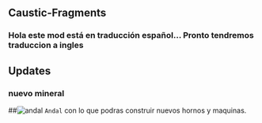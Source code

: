 ## Caustic-Fragments

### Hola este mod está en traducción español... Pronto tendremos traduccion a ingles

## Updates

### nuevo mineral 
##![andal](https://user-images.githubusercontent.com/93954648/167063653-dd4c5337-1b5b-428e-8aac-90c3eca1ce56.png)
``Andal`` con lo que podras construir nuevos hornos y maquinas.

